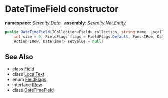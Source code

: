 # DateTimeField constructor
**namespace:** *[Serenity.Data](../../README.md#serenity.data-namespace)*   **assembly**: *[Serenity.Net.Entity](../../README.md)*

```csharp
public DateTimeField(ICollection<Field> collection, string name, LocalText caption = null, 
    int size = 0, FieldFlags flags = FieldFlags.Default, Func<IRow, DateTime?> getValue = null, 
    Action<IRow, DateTime?> setValue = null)
```

## See Also

* class [Field](../Field.md)
* class [LocalText](../Serenity.Net.Core/../../Serenity/LocalText.md)
* enum [FieldFlags](../Serenity.Net.Data/../FieldFlags.md)
* interface [IRow](../IRow.md)
* class [DateTimeField](../DateTimeField.md)